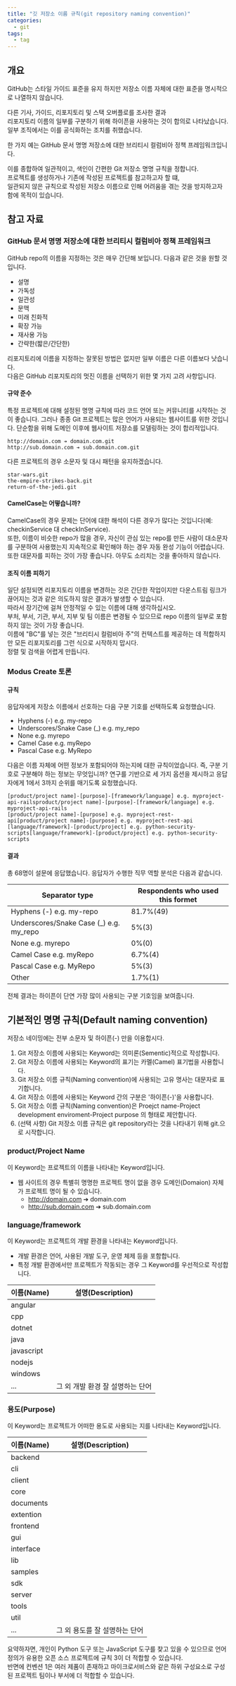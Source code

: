 ```yaml
---
title: "깃 저장소 이름 규칙(git repository naming convention)"
categories:
  - git
tags:
  - tag
---
```

## 개요
GitHub는 스타일 가이드 표준을 유지 하지만 저장소 이름 자체에 대한 표준을 명시적으로 나열하지 않습니다. 

다른 기사, 가이드, 리포지토리 및 스택 오버플로를 조사한 결과  
리포지토리 이름의 일부를 구분하기 위해 하이픈을 사용하는 것이 합의로 나타났습니다.  
일부 조직에서는 이를 공식화하는 조치를 취했습니다.

한 가지 예는 GitHub 문서 명명 저장소에 대한 브리티시 컬럼비아 정책 프레임워크입니다. 

이를 종합하여 일관적이고, 색인이 간편한 Git 저장소 명명 규칙을 정합니다.  
프로젝트를 생성하거나 기존에 작성된 프로젝트를 참고하고자 할 떄,  
일관되지 않은 규칙으로 작성된 저장소 이름으로 인해 어려움을 겪는 것을 방지하고자 함에 목적이 있습니다.

## 참고 자료
### GitHub 문서 명명 저장소에 대한 브리티시 컬럼비아 정책 프레임워크
GitHub repo의 이름을 지정하는 것은 매우 간단해 보입니다. 다음과 같은 것을 원할 것입니다.
- 설명
- 가독성
- 일관성
- 문맥
- 미래 친화적
- 확장 가능
- 재사용 가능
- 간략한(짧은/간단한)

리포지토리에 이름을 지정하는 잘못된 방법은 없지만 일부 이름은 다른 이름보다 낫습니다.  
다음은 GitHub 리포지토리의 멋진 이름을 선택하기 위한 몇 가지 고려 사항입니다.

#### 규약 준수
특정 프로젝트에 대해 설정된 명명 규칙에 따라 코드 언어 또는 커뮤니티를 시작하는 것이 좋습니다.
그러나 종종 Git 프로젝트는 많은 언어가 사용되는 웹사이트를 위한 것입니다.
단순함을 위해 도메인 이후에 웹사이트 저장소를 모델링하는 것이 합리적입니다.
```
http://domain.com ➔ domain.com.git
http://sub.domain.com ➔ sub.domain.com.git
```
다른 프로젝트의 경우 소문자 및 대시 패턴을 유지하겠습니다.
```
star-wars.git
the-empire-strikes-back.git
return-of-the-jedi.git
```

#### CamelCase는 어떻습니까?
CamelCase의 경우 문제는 단어에 대한 해석이 다른 경우가 많다는 것입니다(예: checkinService 대 checkInService).  
또한, 이름이 비슷한 repo가 많을 경우, 자신이 관심 있는 repo를 만든 사람이 대소문자를 구분하여 사용했는지 지속적으로 확인해야 하는 경우 자동 완성 기능이 어렵습니다.  
또한 대문자를 피하는 것이 가장 좋습니다. 아무도 소리치는 것을 좋아하지 않습니다.

#### 조직 이름 피하기
일단 설정되면 리포지토리 이름을 변경하는 것은 간단한 작업이지만 다운스트림 링크가 끊어지는 것과 같은 의도하지 않은 결과가 발생할 수 있습니다.  
따라서 장기간에 걸쳐 안정적일 수 있는 이름에 대해 생각하십시오.  
부처, 부서, 기관, 부서, 지부 및 팀 이름은 변경될 수 있으므로 repo 이름의 일부로 포함하지 않는 것이 가장 좋습니다.  
이름에 "BC"를 넣는 것은 "브리티시 컬럼비아 주"의 컨텍스트를 제공하는 데 적합하지만 모든 리포지토리를 그런 식으로 시작하지 맙시다.  
정렬 및 검색을 어렵게 만듭니다.

### Modus Create 토론
#### 규칙
응답자에게 저장소 이름에서 선호하는 다음 구분 기호를 선택하도록 요청했습니다.
- Hyphens (-) e.g. my-repo
- Underscores/Snake Case (\_) e.g. my_repo
- None e.g. myrepo
- Camel Case e.g. myRepo
- Pascal Case e.g. MyRepo

다음은 이름 자체에 어떤 정보가 포함되어야 하는지에 대한 규칙이었습니다. 
즉, 구분 기호로 구분해야 하는 정보는 무엇입니까? 
연구를 기반으로 세 가지 옵션을 제시하고 응답자에게 1에서 3까지 순위를 매기도록 요청했습니다.
```
[product/project name]-[purpose]-[framework/language] e.g. myproject-api-railsproduct/project name]-[purpose]-[framework/language] e.g. myproject-api-rails
[product/project name]-[purpose] e.g. myproject-rest-api[product/project name]-[purpose] e.g. myproject-rest-api
[language/framework]-[product/project] e.g. python-security-scripts[language/framework]-[product/project] e.g. python-security-scripts
```
#### 결과
총 68명이 설문에 응답했습니다. 응답자가 수행한 직무 역할 분석은 다음과 같습니다.

Separator type|Respondents who used this formet
---|---
Hyphens (-) e.g. my-repo|81.7%(49)
Underscores/Snake Case (\_) e.g. my_repo|5%(3)
None e.g. myrepo|0%(0)
Camel Case e.g. myRepo|6.7%(4)
Pascal Case e.g. MyRepo|5%(3)
Other|1.7%(1)

전체 결과는 하이픈이 단연 가장 많이 사용되는 구분 기호임을 보여줍니다.






## 기본적인 명명 규칙(Default naming convention)
저장소 네이밍에는 전부 소문자 및 하이픈(-) 만을 이용합시다.
1. Git 저장소 이름에 사용되는 Keyword는 의미론(Sementic)적으로 작성합니다.
2. Git 저장소 이름에 사용되는 Keyword의 표기는 카멜(Camel) 표기법을 사용합니다.
3. Git 저장소 이름 규칙(Naming convention)에 사용되는 고유 명사는 대문자로 표기합니다.
4. Git 저장소 이름에 사용되는 Keyword 간의 구분은 '하이픈(-)'을 사용합니다.
5. Git 저장소 이름 규칙(Naming convention)은 Proejct name-Project development enviroment-Project purpose 의 형태로 제안합니다.
6. (선택 사항) Git 저장소 이름 규칙은 git repository라는 것을 나타내기 위해 git.으로 시작합니다.

### product/Project Name
이 Keyword는 프로젝트의 이름을 나타내는 Keyword입니다.

- 웹 사이트의 경우 특별히 명명한 프로젝트 명이 없을 경우 도메인(Domaion) 자체가 프로젝트 명이 될 수 있습니다. 
  - http://domain.com ➔ domain.com
  - http://sub.domain.com ➔ sub.domain.com

### language/framework
이 Keyword는 프로젝트의 개발 환경을 나타내는 Keyword입니다.
- 개발 환경은 언어, 사용된 개발 도구, 운영 체제 등을 포함합니다.
- 특정 개발 환경에서만 프로젝트가 작동되는 경우 그 Keyword를 우선적으로 작성합니다.

|이름(Name)|설명(Description)|
|---|---|
|angular||
|cpp||
|dotnet||
|java||
|javascript||
|nodejs||
|windows||
|...|그 외 개발 환경 잘 설명하는 단어|

### 용도(Purpose)
이 Keyword는 프로젝트가 어떠한 용도로 사용되는 지를 나타내는 Keyword입니다.

|이름(Name)|설명(Description)|
|---|---|
|backend||
|cli||
|client||
|core||
|documents||
|extention||
|frontend||
|gui||
|interface||
|lib||
|samples||
|sdk||
|server||
|tools||
|util||
|...|그 외 용도를 잘 설명하는 단어|

요약하자면, 개인이 Python 도구 또는 JavaScript 도구를 찾고 있을 수 있으므로 언어 정의가 유용한 오픈 소스 프로젝트에 규칙 3이 더 적합할 수 있습니다.  
반면에 컨벤션 1은 여러 제품이 존재하고 마이크로서비스와 같은 하위 구성요소로 구성된 프로젝트 팀이나 부서에 더 적합할 수 있습니다.
